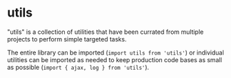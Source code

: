 # utils

"utils" is a collection of utilities that have been currated from multiple projects to perform simple targeted tasks.

The entire library can be imported (```import utils from 'utils'```) or individual utilities can be imported as needed to keep production code bases as small as possible (```import { ajax, log } from 'utils'```).
